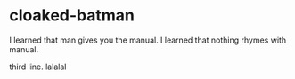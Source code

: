 # cloaked-batman
I learned that man gives you the manual.
I learned that nothing rhymes with manual.

third line.
lalalal

